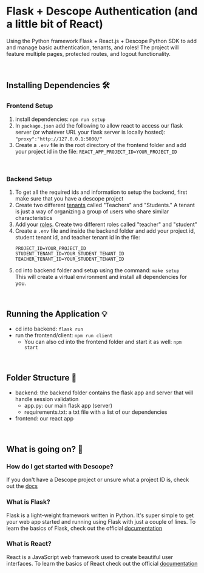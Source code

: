 # Flask + Descope Authentication (and a little bit of React) 

Using the Python framework Flask + React.js + Descope Python SDK to add and manage basic authentication, tenants, and roles! The project will feature multiple pages, protected routes, and logout functionality. 

<br>

## Installing Dependencies 🛠️

### Frontend Setup

1. install dependencies: ```npm run setup``` 
2. In ```package.json``` add the following to allow react to access our flask server (or whatever URL your flask server is locally hosted): ```"proxy":"http://127.0.0.1:5000/"``` 
3. Create a ```.env``` file in the root directory of the frontend folder and add your project id in the file: ```REACT_APP_PROJECT_ID=YOUR_PROJECT_ID```

<br> 

### Backend Setup

1. To get all the required ids and information to setup the backend, first make sure that you have a descope project
2. Create two different [tenants](https://app.descope.com/tenants) called "Teachers" and "Students." A tenant is just a way of organizing a group of users who share similar characteristics 
3. Add your [roles](https://app.descope.com/authorization). Create two different roles called "teacher" and "student" <br>
4. Create a ```.env``` file and inside the backend folder and add your project id, student tenant id, and teacher tenant id in  the file:  
    ```
    PROJECT_ID=YOUR_PROJECT_ID
    STUDENT_TENANT_ID=YOUR_STUDENT_TENANT_ID
    TEACHER_TENANT_ID=YOUR_STUDENT_TENANT_ID
    ```
5. cd into backend folder and setup using the command: ```make setup``` <br>
This will create a virtual environment and install all dependencies for you.

<br>

## Running the Application 💡

- cd into backend: ```flask run```
- run the frontend/client: ```npm run client``` 
    - You can also cd into the frontend folder and start it as well: ```npm start```

<br>

## Folder Structure 📁

- backend: the backend folder contains the flask app and server that will handle session validation 
    - app.py: our main flask app (server)
    - requirements.txt: a txt file with a list of our dependencies
- frontend: our react app 

<br>

## What is going on? 🤔

### How do I get started with Descope?
If you don't have a Descope project or unsure what a project ID is, check out the [docs](https://docs.descope.com/build/guides/gettingstarted/)

### What is Flask?
Flask is a light-weight framework written in Python. It's super simple to get your web app started and running using Flask with just a couple of lines. To learn the basics of Flask, check out the official [documentation](https://flask.palletsprojects.com/en/2.3.x/quickstart/)<br>

### What is React? 
React is a JavaScript web framework used to create beautiful user interfaces. To learn the basics of React check out the official [documentation](https://react.dev/learn)


